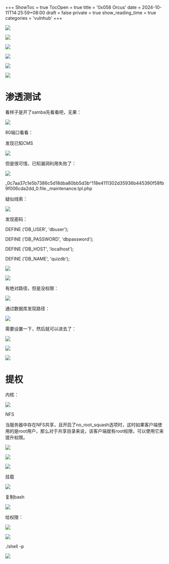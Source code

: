 +++
ShowToc = true
TocOpen = true
title = '0x058 Orcus'
date = 2024-10-11T14:25:59+08:00
draft = false
private = true
show_reading_time = true
categories = 'vulnhub'
+++



![](/vulnhub_img/WEBRESOURCEd025b8ab10aa135fb9a5859ce8df8e5dimage.png)

![](/vulnhub_img/WEBRESOURCE59e59a940a7e0c8e7ff3ca81de317ddfimage.png)

![](/vulnhub_img/WEBRESOURCE7fc4ba468d7681ab6f38eee1a3727eccimage.png)

![](/vulnhub_img/WEBRESOURCEc785c237ce995475c7e5e7101df3a286image.png)

![](/vulnhub_img/WEBRESOURCEbc2e5ee2c6a7e5ab47d0f2191d0eb393image.png)

![](/vulnhub_img/WEBRESOURCEe345087502a5935e1152a8156c3a042eimage.png)

# 渗透测试

看样子是开了samba先看看吧，无果：

![](/vulnhub_img/WEBRESOURCE9cdfe965b0f6ffc62ffdc133e9f570f5image.png)

80端口看看：

发现已知CMS

![](/vulnhub_img/WEBRESOURCEfccb4e29c60fcffa14ecb277083999a0image.png)

但是很可惜，已知漏洞利用失败了：

![](/vulnhub_img/WEBRESOURCE91ecc5c1ef60885fcd4b0dbaea5c1019image.png)

_0c7aa37c1e5b7386c5d18dba80bb5d3b^118e4111302d35936b445390f58fb9f006cda2dd_0.file._maintenance.tpl.php

疑似线索：

![](/vulnhub_img/WEBRESOURCE8a82638c40e6a3857f20eb25cfa77755image.png)

发现密码：

DEFINE ('DB_USER', 'dbuser');

DEFINE ('DB_PASSWORD', 'dbpassword');

DEFINE ('DB_HOST', 'localhost');

DEFINE ('DB_NAME', 'quizdb');

![](/vulnhub_img/WEBRESOURCEe54065478db499e28f7bd7891e058162image.png)

![](/vulnhub_img/WEBRESOURCE7ec53e00aaba62f4b36d897bea408a50image.png)

有绝对路径，但是没权限：

![](/vulnhub_img/WEBRESOURCEd40b7ebd91012cdb5eac78cd21844b31image.png)

通过数据库发现路径：

![](/vulnhub_img/WEBRESOURCEefd585cd4ab8bcc0325a21678b70ddbdimage.png)

需要设置一下，然后就可以进去了：

![](/vulnhub_img/WEBRESOURCEda8c1bc7549f245c7e01a8d0f1b3b48bimage.png)

![](/vulnhub_img/WEBRESOURCEa0df844bcce0229871917de1f531834dimage.png)

![](/vulnhub_img/WEBRESOURCEc8fd6a2c42c0fe727f24488d8e1a9122image.png)

# 提权

内核：

![](/vulnhub_img/WEBRESOURCEc6c2b024081b8267206f416fd7f998abimage.png)

NFS

当服务器中存在NFS共享，且开启了no_root_squash选项时，这时如果客户端使用的是root用户，那么对于共享目录来说，该客户端就有root权限，可以使用它来提升权限。

![](/vulnhub_img/WEBRESOURCEa3ae3bcea285120de225ba2e8e6d24d1image.png)

![](/vulnhub_img/WEBRESOURCE1f2644616e804e3b8c187f83404230f4image.png)

![](/vulnhub_img/WEBRESOURCE8531d9dd5547cc90b149c72f0d05db8eimage.png)

挂载

![](/vulnhub_img/WEBRESOURCE4f26878fa032d799055311eeb25d77feimage.png)

复制bash

![](/vulnhub_img/WEBRESOURCE9f306fe98385004b89e12805db974838image.png)

给权限：

![](/vulnhub_img/WEBRESOURCE2342d6021b8f2d657d5a64dcd2da38e1image.png)

![](/vulnhub_img/WEBRESOURCE9ebaaa31c35dcb205bb054608f222762image.png)

./shell -p

![](/vulnhub_img/WEBRESOURCE4bf71bd741a2c431a182f313ee527ddcimage.png)
